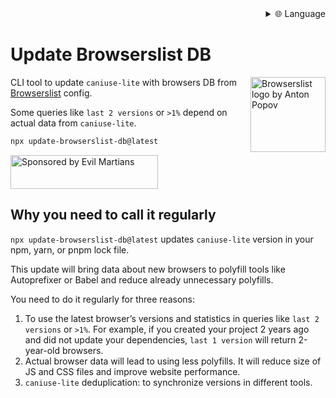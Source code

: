 
<div align="right">
  <details>
    <summary >🌐 Language</summary>
    <div>
      <div align="right">
        <p><a href="https://openaitx.github.io/view.html?user=browserslist&project=update-db&lang=en">English</a></p>
        <p><a href="https://openaitx.github.io/view.html?user=browserslist&project=update-db&lang=zh-CN">简体中文</a></p>
        <p><a href="https://openaitx.github.io/view.html?user=browserslist&project=update-db&lang=zh-TW">繁體中文</a></p>
        <p><a href="https://openaitx.github.io/view.html?user=browserslist&project=update-db&lang=ja">日本語</a></p>
        <p><a href="https://openaitx.github.io/view.html?user=browserslist&project=update-db&lang=ko">한국어</a></p>
        <p><a href="https://openaitx.github.io/view.html?user=browserslist&project=update-db&lang=hi">हिन्दी</a></p>
        <p><a href="https://openaitx.github.io/view.html?user=browserslist&project=update-db&lang=th">ไทย</a></p>
        <p><a href="https://openaitx.github.io/view.html?user=browserslist&project=update-db&lang=fr">Français</a></p>
        <p><a href="https://openaitx.github.io/view.html?user=browserslist&project=update-db&lang=de">Deutsch</a></p>
        <p><a href="https://openaitx.github.io/view.html?user=browserslist&project=update-db&lang=es">Español</a></p>
        <p><a href="https://openaitx.github.io/view.html?user=browserslist&project=update-db&lang=it">Itapano</a></p>
        <p><a href="https://openaitx.github.io/view.html?user=browserslist&project=update-db&lang=ru">Русский</a></p>
        <p><a href="https://openaitx.github.io/view.html?user=browserslist&project=update-db&lang=pt">Português</a></p>
        <p><a href="https://openaitx.github.io/view.html?user=browserslist&project=update-db&lang=nl">Nederlands</a></p>
        <p><a href="https://openaitx.github.io/view.html?user=browserslist&project=update-db&lang=pl">Polski</a></p>
        <p><a href="https://openaitx.github.io/view.html?user=browserslist&project=update-db&lang=ar">العربية</a></p>
        <p><a href="https://openaitx.github.io/view.html?user=browserslist&project=update-db&lang=fa">فارسی</a></p>
        <p><a href="https://openaitx.github.io/view.html?user=browserslist&project=update-db&lang=tr">Türkçe</a></p>
        <p><a href="https://openaitx.github.io/view.html?user=browserslist&project=update-db&lang=vi">Tiếng Việt</a></p>
        <p><a href="https://openaitx.github.io/view.html?user=browserslist&project=update-db&lang=id">Bahasa Indonesia</a></p>
      </div>
    </div>
  </details>
</div>

# Update Browserslist DB

<img width="120" height="120" alt="Browserslist logo by Anton Popov"
     src="https://browsersl.ist/logo.svg" align="right">

CLI tool to update `caniuse-lite` with browsers DB
from [Browserslist](https://github.com/browserslist/browserslist/) config.

Some queries like `last 2 versions` or `>1%` depend on actual data
from `caniuse-lite`.

```sh
npx update-browserslist-db@latest
```

<a href="https://evilmartians.com/?utm_source=update-browserslist-db">
  <img src="https://evilmartians.com/badges/sponsored-by-evil-martians.svg"
       alt="Sponsored by Evil Martians" width="236" height="54">
</a>

## Why you need to call it regularly

`npx update-browserslist-db@latest` updates `caniuse-lite` version
in your npm, yarn, or pnpm lock file.

This update will bring data about new browsers to polyfill tools
like Autoprefixer or Babel and reduce already unnecessary polyfills.

You need to do it regularly for three reasons:

1. To use the latest browser’s versions and statistics in queries like
   `last 2 versions` or `>1%`. For example, if you created your project
   2 years ago and did not update your dependencies, `last 1 version`
   will return 2-year-old browsers.
2. Actual browser data will lead to using less polyfills. It will reduce
   size of JS and CSS files and improve website performance.
3. `caniuse-lite` deduplication: to synchronize versions in different tools.
